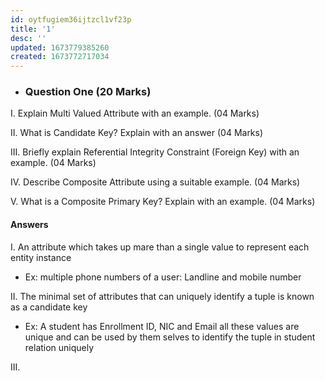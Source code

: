 ```yaml
---
id: oytfugiem36ijtzcl1vf23p
title: '1'
desc: ''
updated: 1673779385260
created: 1673772717034
---
```


- ### **Question One (20 Marks)**

I. Explain Multi Valued Attribute with an example. (04 Marks)

II. What is Candidate Key? Explain with an answer (04 Marks)

III. Briefly explain Referential Integrity Constraint (Foreign Key) with an example. (04 Marks)

IV. Describe Composite Attribute using a suitable example. (04 Marks)

V. What is a Composite Primary Key? Explain with an example. (04 Marks)

#### **Answers**

I. An attribute which takes up mare than a single value to represent each entity instance

- Ex: multiple phone numbers of a user: Landline and mobile number

II. The minimal set of attributes that can uniquely identify a tuple is known as a candidate key

- Ex: A student has Enrollment ID, NIC and Email all these values are unique and can be used by them selves to identify the tuple in student relation uniquely

III.